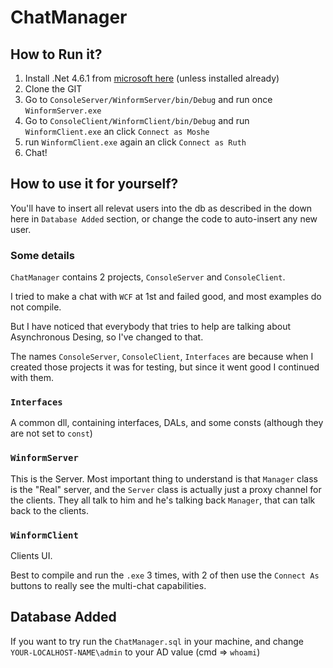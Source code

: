 # ChatManager

## How to Run it?

1. Install .Net 4.6.1 from [microsoft here](https://www.microsoft.com/en-us/download/details.aspx?id=49981) (unless installed already)
2. Clone the GIT
3. Go to `ConsoleServer/WinformServer/bin/Debug` and run once `WinformServer.exe`
4. Go to `ConsoleClient/WinformClient/bin/Debug` and run `WinformClient.exe` an click `Connect as Moshe`
5. run `WinformClient.exe` again an click `Connect as Ruth`
6. Chat!

## How to use it for yourself?
You'll have to insert all relevat users into the db as described in the down here in `Database Added` section, or change the code to auto-insert any new user.


### Some details

`ChatManager` contains 2 projects, `ConsoleServer` and `ConsoleClient`.

I tried to make a chat with `WCF` at 1st and failed good, and most examples do not compile. 

But I have noticed that everybody that tries to help are talking about Asynchronous Desing, so I've changed to that.

The names `ConsoleServer`, `ConsoleClient`, `Interfaces` are because when I created those projects it was for testing, but since it went good I continued with them.

### `Interfaces`

A common dll, containing interfaces, DALs, and some consts (although they are not set to `const`)


### `WinformServer`

This is the Server. Most important thing to understand is that `Manager` class is the "Real" server, and the `Server` class is actually just a proxy channel for the clients. They all talk to him and he's talking back `Manager`, that can talk back to the clients.

### `WinformClient`

Clients UI.

Best to compile and run the `.exe` 3 times, with 2 of then use the `Connect As` buttons to really see the multi-chat capabilities.

## Database Added

If you want to try run the `ChatManager.sql` in your machine, and change `YOUR-LOCALHOST-NAME\admin` to your AD value (cmd => `whoami`)